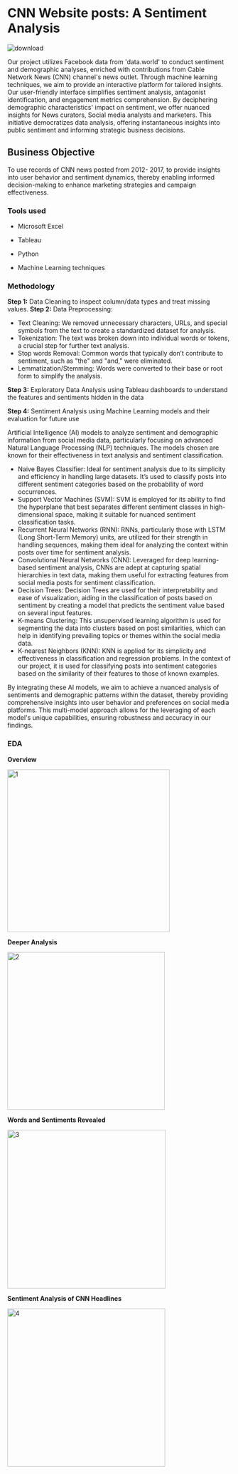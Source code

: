 # CNN Website posts: A Sentiment Analysis 
![download](https://github.com/Naina2093/CNN-News-Sentiment-Analysis/assets/157861184/8931fd6c-5c3a-4644-9cfe-b474c8817bf6)


Our project utilizes Facebook data from 'data.world' to conduct sentiment and demographic analyses, enriched with contributions from Cable Network News (CNN) channel's news outlet. Through machine learning techniques, we aim to provide an interactive platform for tailored insights. Our user-friendly interface simplifies sentiment analysis, antagonist identification, and engagement metrics comprehension. By deciphering demographic characteristics' impact on sentiment, we offer nuanced insights for News curators, Social media analysts and marketers. This initiative democratizes data analysis, offering instantaneous insights into public sentiment and informing strategic business decisions.

## Business Objective

To use records of CNN news posted from 2012- 2017, to provide insights into user behavior and sentiment dynamics, thereby enabling informed decision-making to enhance marketing strategies and campaign effectiveness.

### Tools used

- Microsoft Excel
  
- Tableau

- Python

- Machine Learning techniques

### Methodology

**Step 1:** Data Cleaning to inspect column/data types and treat missing values.
**Step 2:** Data Preprocessing:
- Text Cleaning: We removed unnecessary characters, URLs, and special symbols from the text to create a standardized dataset for analysis.
- Tokenization: The text was broken down into individual words or tokens, a crucial step for further text analysis.
- Stop words Removal: Common words that typically don’t contribute to sentiment, such as "the" and "and," were eliminated.
- Lemmatization/Stemming: Words were converted to their base or root form to simplify the analysis.

**Step 3:** Exploratory Data Analysis using Tableau dashboards to understand the features and sentiments hidden in the data

**Step 4:** Sentiment Analysis using Machine Learning models and their evaluation for future use

Artificial Intelligence (AI) models to analyze sentiment and demographic information from social media data, particularly focusing on advanced Natural Language Processing (NLP) techniques. The models chosen are known for their effectiveness in text analysis and
sentiment classification.

- Naive Bayes Classifier: Ideal for sentiment analysis due to its simplicity and efficiency in handling large datasets. It’s used to classify posts into different sentiment categories based on the probability of word occurrences.
- Support Vector Machines (SVM): SVM is employed for its ability to find the hyperplane that best separates different sentiment classes in high-dimensional space, making it suitable for nuanced sentiment classification tasks.
- Recurrent Neural Networks (RNN): RNNs, particularly those with LSTM (Long Short-Term Memory) units, are utilized for their strength in handling sequences, making them ideal for analyzing the context within posts over time for sentiment analysis.
- Convolutional Neural Networks (CNN): Leveraged for deep learning-based sentiment analysis, CNNs are adept at capturing spatial hierarchies in text data, making them useful for extracting features from social media posts for sentiment classification.
- Decision Trees: Decision Trees are used for their interpretability and ease of visualization, aiding in the classification of posts based on sentiment by creating a model that predicts the sentiment value based on several input features.
- K-means Clustering: This unsupervised learning algorithm is used for segmenting the data into clusters based on post similarities, which can help in identifying prevailing topics or themes within the social media data.
- K-nearest Neighbors (KNN): KNN is applied for its simplicity and effectiveness in classification and regression problems. In the context of our project, it is used for classifying posts into sentiment categories based on the similarity of their features to those of known examples.

By integrating these AI models, we aim to achieve a nuanced analysis of sentiments and demographic patterns within the dataset, thereby providing comprehensive insights into user behavior and preferences on social media platforms. This multi-model approach allows for the leveraging of each model's unique capabilities, ensuring robustness and accuracy in our findings.

### EDA 


**Overview**


<img width="365" alt="1" src="https://github.com/Naina2093/CNN-News-Sentiment-Analysis/assets/157861184/3e45388b-e6bd-4696-8f92-369786f296ef">


**Deeper Analysis**


<img width="354" alt="2" src="https://github.com/Naina2093/CNN-News-Sentiment-Analysis/assets/157861184/892ecb86-514c-4e8e-a13d-11642aa25a8c">


**Words and Sentiments Revealed**


<img width="356" alt="3" src="https://github.com/Naina2093/CNN-News-Sentiment-Analysis/assets/157861184/11c7ca4f-b165-4655-b1ad-2fa928ae91c2">


**Sentiment Analysis of CNN Headlines**


<img width="355" alt="4" src="https://github.com/Naina2093/CNN-News-Sentiment-Analysis/assets/157861184/2b400d51-e62a-4dfc-8bc8-3de6c7304284">

